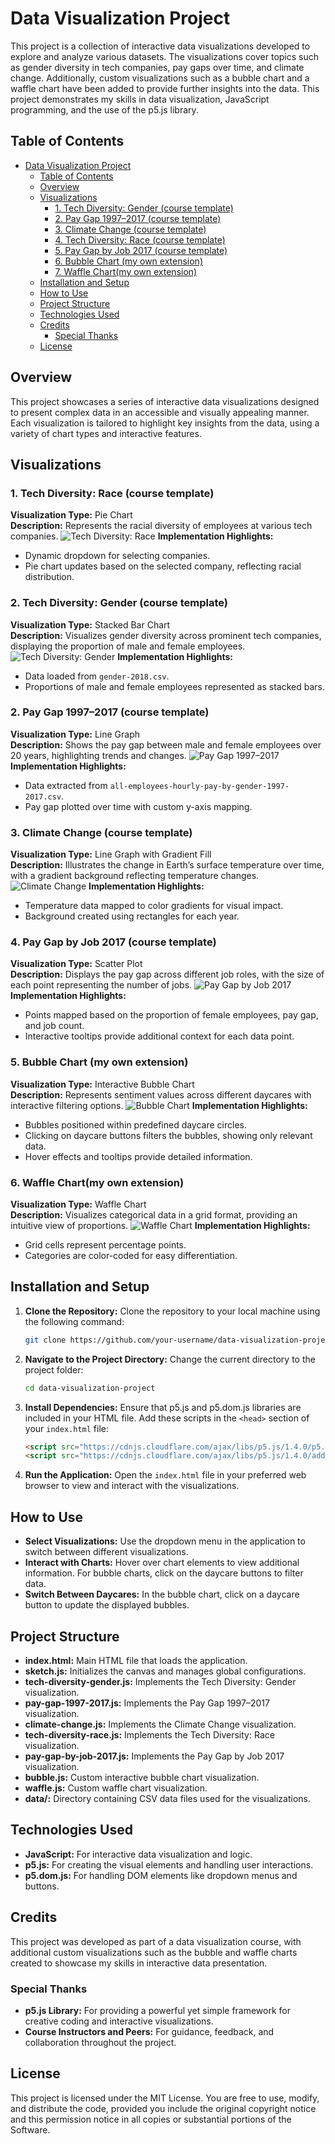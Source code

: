 # Data Visualization Project

This project is a collection of interactive data visualizations developed to explore and analyze various datasets. The visualizations cover topics such as gender diversity in tech companies, pay gaps over time, and climate change. Additionally, custom visualizations such as a bubble chart and a waffle chart have been added to provide further insights into the data. This project demonstrates my skills in data visualization, JavaScript programming, and the use of the p5.js library.

## Table of Contents

- [Data Visualization Project](#data-visualization-project)
  - [Table of Contents](#table-of-contents)
  - [Overview](#overview)
  - [Visualizations](#visualizations)
    - [1. Tech Diversity: Gender (course template)](#1-tech-diversity-gender-course-template)
    - [2. Pay Gap 1997–2017 (course template)](#2-pay-gap-19972017-course-template)
    - [3. Climate Change (course template)](#3-climate-change-course-template)
    - [4. Tech Diversity: Race (course template)](#4-tech-diversity-race-course-template)
    - [5. Pay Gap by Job 2017 (course template)](#5-pay-gap-by-job-2017-course-template)
    - [6. Bubble Chart (my own extension)](#6-bubble-chart-my-own-extension)
    - [7. Waffle Chart(my own extension)](#7-waffle-chartmy-own-extension)
  - [Installation and Setup](#installation-and-setup)
  - [How to Use](#how-to-use)
  - [Project Structure](#project-structure)
  - [Technologies Used](#technologies-used)
  - [Credits](#credits)
    - [Special Thanks](#special-thanks)
  - [License](#license)

## Overview

This project showcases a series of interactive data visualizations designed to present complex data in an accessible and visually appealing manner. Each visualization is tailored to highlight key insights from the data, using a variety of chart types and interactive features.

## Visualizations

### 1. Tech Diversity: Race (course template)
**Visualization Type:** Pie Chart  
**Description:** Represents the racial diversity of employees at various tech companies.
![Tech Diversity: Race](./assets/piechart.PNG)
**Implementation Highlights:**
- Dynamic dropdown for selecting companies.
- Pie chart updates based on the selected company, reflecting racial distribution.

### 2. Tech Diversity: Gender (course template)
**Visualization Type:** Stacked Bar Chart  
**Description:** Visualizes gender diversity across prominent tech companies, displaying the proportion of male and female employees.  
![Tech Diversity: Gender](./assets/stackedbar(2).PNG)
**Implementation Highlights:**
- Data loaded from `gender-2018.csv`.
- Proportions of male and female employees represented as stacked bars.

### 2. Pay Gap 1997–2017 (course template)
**Visualization Type:** Line Graph  
**Description:** Shows the pay gap between male and female employees over 20 years, highlighting trends and changes.
![Pay Gap 1997–2017](./assets/stackedbar2.PNG)
**Implementation Highlights:**
- Data extracted from `all-employees-hourly-pay-by-gender-1997-2017.csv`.
- Pay gap plotted over time with custom y-axis mapping.

### 3. Climate Change (course template)
**Visualization Type:** Line Graph with Gradient Fill  
**Description:** Illustrates the change in Earth’s surface temperature over time, with a gradient background reflecting temperature changes.
![Climate Change](./assets/linewithgradientfill.PNG)
**Implementation Highlights:**
- Temperature data mapped to color gradients for visual impact.
- Background created using rectangles for each year.

### 4. Pay Gap by Job 2017 (course template)
**Visualization Type:** Scatter Plot  
**Description:** Displays the pay gap across different job roles, with the size of each point representing the number of jobs.
![Pay Gap by Job 2017](./assets/scatterplot.PNG)
**Implementation Highlights:**
- Points mapped based on the proportion of female employees, pay gap, and job count.
- Interactive tooltips provide additional context for each data point.

### 5. Bubble Chart (my own extension)
**Visualization Type:** Interactive Bubble Chart  
**Description:** Represents sentiment values across different daycares with interactive filtering options.
![Bubble Chart](./assets/bubblechart.PNG)
**Implementation Highlights:**
- Bubbles positioned within predefined daycare circles.
- Clicking on daycare buttons filters the bubbles, showing only relevant data.
- Hover effects and tooltips provide detailed information.

### 6. Waffle Chart(my own extension)
**Visualization Type:** Waffle Chart  
**Description:** Visualizes categorical data in a grid format, providing an intuitive view of proportions.
![Waffle Chart](./assets/wafflechart.PNG)
**Implementation Highlights:**
- Grid cells represent percentage points.
- Categories are color-coded for easy differentiation.

## Installation and Setup

1. **Clone the Repository:**
   Clone the repository to your local machine using the following command:
   ```bash
   git clone https://github.com/your-username/data-visualization-project.git
   ```

2. **Navigate to the Project Directory:**
   Change the current directory to the project folder:
   ```bash
   cd data-visualization-project
   ```

3. **Install Dependencies:**
   Ensure that p5.js and p5.dom.js libraries are included in your HTML file. Add these scripts in the `<head>` section of your `index.html` file:
   ```html
   <script src="https://cdnjs.cloudflare.com/ajax/libs/p5.js/1.4.0/p5.js"></script>
   <script src="https://cdnjs.cloudflare.com/ajax/libs/p5.js/1.4.0/addons/p5.dom.js"></script>
   ```

4. **Run the Application:**
   Open the `index.html` file in your preferred web browser to view and interact with the visualizations.

## How to Use

- **Select Visualizations:** Use the dropdown menu in the application to switch between different visualizations.
- **Interact with Charts:** Hover over chart elements to view additional information. For bubble charts, click on the daycare buttons to filter data.
- **Switch Between Daycares:** In the bubble chart, click on a daycare button to update the displayed bubbles.

## Project Structure

- **index.html:** Main HTML file that loads the application.
- **sketch.js:** Initializes the canvas and manages global configurations.
- **tech-diversity-gender.js:** Implements the Tech Diversity: Gender visualization.
- **pay-gap-1997-2017.js:** Implements the Pay Gap 1997–2017 visualization.
- **climate-change.js:** Implements the Climate Change visualization.
- **tech-diversity-race.js:** Implements the Tech Diversity: Race visualization.
- **pay-gap-by-job-2017.js:** Implements the Pay Gap by Job 2017 visualization.
- **bubble.js:** Custom interactive bubble chart visualization.
- **waffle.js:** Custom waffle chart visualization.
- **data/:** Directory containing CSV data files used for the visualizations.

## Technologies Used

- **JavaScript:** For interactive data visualization and logic.
- **p5.js:** For creating the visual elements and handling user interactions.
- **p5.dom.js:** For handling DOM elements like dropdown menus and buttons.

## Credits

This project was developed as part of a data visualization course, with additional custom visualizations such as the bubble and waffle charts created to showcase my skills in interactive data presentation.

### Special Thanks
- **p5.js Library:** For providing a powerful yet simple framework for creative coding and interactive visualizations.
- **Course Instructors and Peers:** For guidance, feedback, and collaboration throughout the project.

## License

This project is licensed under the MIT License. You are free to use, modify, and distribute the code, provided you include the original copyright notice and this permission notice in all copies or substantial portions of the Software.
